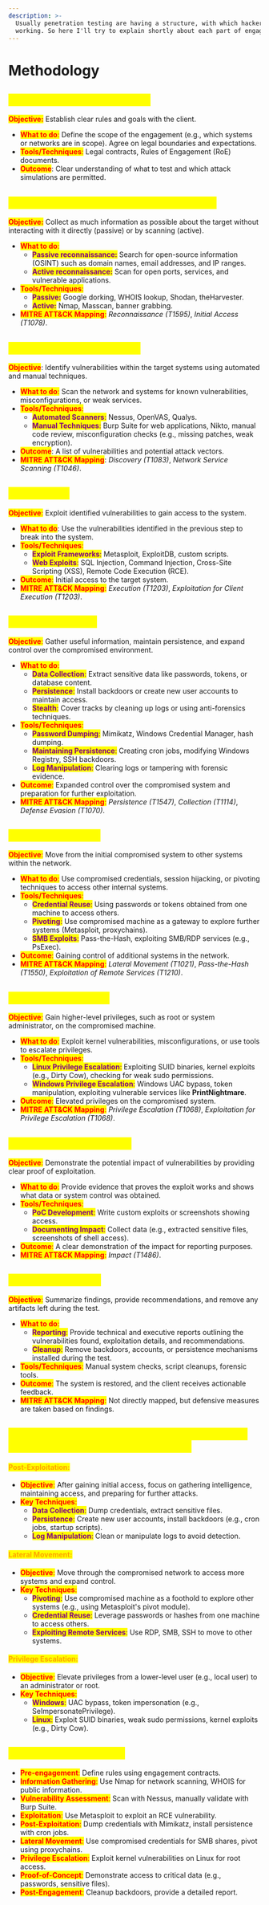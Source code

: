 ```yaml
---
description: >-
  Usually penetration testing are having a structure, with which hackers are
  working. So here I'll try to explain shortly about each part of engagement.
---
```


# Methodology

## <mark style="color:yellow;">**Pre-engagement (Planning)**</mark>

<mark style="color:red;">**Objective:**</mark> Establish clear rules and goals with the client.

* <mark style="color:red;">**What to do**</mark><mark style="color:red;">:</mark> Define the scope of the engagement (e.g., which systems or networks are in scope). Agree on legal boundaries and expectations.
* <mark style="color:red;">**Tools/Techniques**</mark><mark style="color:red;">:</mark> Legal contracts, Rules of Engagement (RoE) documents.
* <mark style="color:red;">**Outcome**</mark>: Clear understanding of what to test and which attack simulations are permitted.

## <mark style="color:yellow;">**Information Gathering (Reconnaissance)**</mark>

<mark style="color:red;">**Objective:**</mark> Collect as much information as possible about the target without interacting with it directly (passive) or by scanning (active).

* <mark style="color:red;">**What to do**</mark><mark style="color:red;">:</mark>
  * <mark style="color:purple;">**Passive reconnaissance:**</mark> Search for open-source information (OSINT) such as domain names, email addresses, and IP ranges.
  * <mark style="color:purple;">**Active reconnaissance:**</mark> Scan for open ports, services, and vulnerable applications.
* <mark style="color:red;">**Tools/Techniques**</mark><mark style="color:red;">:</mark>
  * <mark style="color:purple;">**Passive:**</mark> Google dorking, WHOIS lookup, Shodan, theHarvester.
  * <mark style="color:purple;">**Active:**</mark> Nmap, Masscan, banner grabbing.
* <mark style="color:red;">**MITRE ATT\&CK Mapping**</mark><mark style="color:red;">:</mark> _Reconnaissance (T1595)_, _Initial Access (T1078)_.

## <mark style="color:yellow;">**Vulnerability Assessment**</mark>

<mark style="color:red;">**Objective**</mark>: Identify vulnerabilities within the target systems using automated and manual techniques.

* <mark style="color:red;">**What to do**</mark><mark style="color:red;">:</mark> Scan the network and systems for known vulnerabilities, misconfigurations, or weak services.
* <mark style="color:red;">**Tools/Techniques**</mark><mark style="color:red;">:</mark>
  * <mark style="color:purple;">**Automated Scanners**</mark><mark style="color:purple;">:</mark> Nessus, OpenVAS, Qualys.
  * <mark style="color:purple;">**Manual Techniques**</mark><mark style="color:purple;">:</mark> Burp Suite for web applications, Nikto, manual code review, misconfiguration checks (e.g., missing patches, weak encryption).
* <mark style="color:red;">**Outcome**</mark>: A list of vulnerabilities and potential attack vectors.
* <mark style="color:red;">**MITRE ATT\&CK Mapping**</mark>: _Discovery (T1083)_, _Network Service Scanning (T1046)_.

## <mark style="color:yellow;">**Exploitation**</mark>

<mark style="color:red;">**Objective**</mark><mark style="color:red;">:</mark> Exploit identified vulnerabilities to gain access to the system.

* <mark style="color:red;">**What to do**</mark>: Use the vulnerabilities identified in the previous step to break into the system.
* <mark style="color:red;">**Tools/Techniques**</mark><mark style="color:red;">:</mark>
  * <mark style="color:purple;">**Exploit Frameworks**</mark><mark style="color:purple;">:</mark> Metasploit, ExploitDB, custom scripts.
  * <mark style="color:purple;">**Web Exploits**</mark><mark style="color:purple;">:</mark> SQL Injection, Command Injection, Cross-Site Scripting (XSS), Remote Code Execution (RCE).
* <mark style="color:red;">**Outcome**</mark><mark style="color:red;">:</mark> Initial access to the target system.
* <mark style="color:red;">**MITRE ATT\&CK Mapping**</mark><mark style="color:red;">:</mark> _Execution (T1203)_, _Exploitation for Client Execution (T1203)_.

## <mark style="color:yellow;">**Post-Exploitation**</mark>

<mark style="color:red;">**Objective**</mark><mark style="color:red;">:</mark> Gather useful information, maintain persistence, and expand control over the compromised environment.

* <mark style="color:red;">**What to do**</mark><mark style="color:red;">:</mark>
  * <mark style="color:purple;">**Data Collection**</mark><mark style="color:purple;">:</mark> Extract sensitive data like passwords, tokens, or database content.
  * <mark style="color:purple;">**Persistence**</mark><mark style="color:purple;">:</mark> Install backdoors or create new user accounts to maintain access.
  * <mark style="color:purple;">**Stealth**</mark><mark style="color:purple;">:</mark> Cover tracks by cleaning up logs or using anti-forensics techniques.
* <mark style="color:red;">**Tools/Techniques**</mark><mark style="color:red;">:</mark>
  * <mark style="color:purple;">**Password Dumping**</mark><mark style="color:purple;">:</mark> Mimikatz, Windows Credential Manager, hash dumping.
  * <mark style="color:purple;">**Maintaining Persistence**</mark><mark style="color:purple;">:</mark> Creating cron jobs, modifying Windows Registry, SSH backdoors.
  * <mark style="color:purple;">**Log Manipulation**</mark><mark style="color:purple;">:</mark> Clearing logs or tampering with forensic evidence.
* <mark style="color:red;">**Outcome**</mark><mark style="color:red;">:</mark> Expanded control over the compromised system and preparation for further exploitation.
* <mark style="color:red;">**MITRE ATT\&CK Mapping**</mark><mark style="color:red;">:</mark> _Persistence (T1547)_, _Collection (T1114)_, _Defense Evasion (T1070)_.

## <mark style="color:yellow;">**Lateral Movement**</mark>

<mark style="color:red;">**Objective**</mark><mark style="color:red;">:</mark> Move from the initial compromised system to other systems within the network.

* <mark style="color:red;">**What to do**</mark><mark style="color:red;">:</mark> Use compromised credentials, session hijacking, or pivoting techniques to access other internal systems.
* <mark style="color:red;">**Tools/Techniques**</mark><mark style="color:red;">:</mark>
  * <mark style="color:purple;">**Credential Reuse**</mark><mark style="color:purple;">:</mark> Using passwords or tokens obtained from one machine to access others.
  * <mark style="color:purple;">**Pivoting**</mark><mark style="color:purple;">:</mark> Use compromised machine as a gateway to explore further systems (Metasploit, proxychains).
  * <mark style="color:purple;">**SMB Exploits**</mark><mark style="color:purple;">:</mark> Pass-the-Hash, exploiting SMB/RDP services (e.g., PsExec).
* <mark style="color:red;">**Outcome**</mark><mark style="color:red;">:</mark> Gaining control of additional systems in the network.
* <mark style="color:red;">**MITRE ATT\&CK Mapping**</mark><mark style="color:red;">:</mark> _Lateral Movement (T1021)_, _Pass-the-Hash (T1550)_, _Exploitation of Remote Services (T1210)_.

## <mark style="color:yellow;">**Privilege Escalation**</mark>

<mark style="color:red;">**Objective**</mark><mark style="color:red;">:</mark> Gain higher-level privileges, such as root or system administrator, on the compromised machine.

* <mark style="color:red;">**What to do**</mark><mark style="color:red;">:</mark> Exploit kernel vulnerabilities, misconfigurations, or use tools to escalate privileges.
* <mark style="color:red;">**Tools/Techniques**</mark><mark style="color:red;">:</mark>
  * <mark style="color:purple;">**Linux Privilege Escalation**</mark><mark style="color:purple;">:</mark> Exploiting SUID binaries, kernel exploits (e.g., Dirty Cow), checking for weak sudo permissions.
  * <mark style="color:purple;">**Windows Privilege Escalation**</mark><mark style="color:purple;">:</mark> Windows UAC bypass, token manipulation, exploiting vulnerable services like **PrintNightmare**.
* <mark style="color:red;">**Outcome**</mark><mark style="color:red;">:</mark> Elevated privileges on the compromised system.
* <mark style="color:red;">**MITRE ATT\&CK Mapping**</mark><mark style="color:red;">:</mark> _Privilege Escalation (T1068)_, _Exploitation for Privilege Escalation (T1068)_.

## <mark style="color:yellow;">**Proof-of-Concept (PoC)**</mark>

<mark style="color:red;">**Objective**</mark><mark style="color:red;">:</mark> Demonstrate the potential impact of vulnerabilities by providing clear proof of exploitation.

* <mark style="color:red;">**What to do**</mark><mark style="color:red;">:</mark> Provide evidence that proves the exploit works and shows what data or system control was obtained.
* <mark style="color:red;">**Tools/Techniques**</mark><mark style="color:red;">:</mark>
  * <mark style="color:purple;">**PoC Development**</mark><mark style="color:purple;">:</mark> Write custom exploits or screenshots showing access.
  * <mark style="color:purple;">**Documenting Impact**</mark><mark style="color:purple;">:</mark> Collect data (e.g., extracted sensitive files, screenshots of shell access).
* <mark style="color:red;">**Outcome**</mark><mark style="color:red;">:</mark> A clear demonstration of the impact for reporting purposes.
* <mark style="color:red;">**MITRE ATT\&CK Mapping**</mark><mark style="color:red;">:</mark> _Impact (T1486)_.

## <mark style="color:yellow;">**Post-Engagement**</mark>

<mark style="color:red;">**Objective**</mark><mark style="color:red;">:</mark> Summarize findings, provide recommendations, and remove any artifacts left during the test.

* <mark style="color:red;">**What to do**</mark><mark style="color:red;">:</mark>
  * <mark style="color:purple;">**Reporting**</mark><mark style="color:purple;">:</mark> Provide technical and executive reports outlining the vulnerabilities found, exploitation details, and recommendations.
  * <mark style="color:purple;">**Cleanup**</mark><mark style="color:purple;">:</mark> Remove backdoors, accounts, or persistence mechanisms installed during the test.
* <mark style="color:red;">**Tools/Techniques**</mark><mark style="color:red;">:</mark> Manual system checks, script cleanups, forensic tools.
* <mark style="color:red;">**Outcome**</mark><mark style="color:red;">:</mark> The system is restored, and the client receives actionable feedback.
* <mark style="color:red;">**MITRE ATT\&CK Mapping**</mark><mark style="color:red;">:</mark> Not directly mapped, but defensive measures are taken based on findings.

## <mark style="color:yellow;">**Differences Between Post-Exploitation, Lateral Movement, and Privilege Escalation**</mark>

#### <mark style="color:orange;">**Post-Exploitation**</mark><mark style="color:orange;">:</mark>

* <mark style="color:red;">**Objective**</mark><mark style="color:red;">:</mark> After gaining initial access, focus on gathering intelligence, maintaining access, and preparing for further attacks.
* <mark style="color:red;">**Key Techniques**</mark><mark style="color:red;">:</mark>
  * <mark style="color:purple;">**Data Collection**</mark><mark style="color:purple;">:</mark> Dump credentials, extract sensitive files.
  * <mark style="color:purple;">**Persistence**</mark><mark style="color:purple;">:</mark> Create new user accounts, install backdoors (e.g., cron jobs, startup scripts).
  * <mark style="color:purple;">**Log Manipulation**</mark><mark style="color:purple;">:</mark> Clean or manipulate logs to avoid detection.

#### <mark style="color:orange;">**Lateral Movement**</mark><mark style="color:orange;">:</mark>

* <mark style="color:red;">**Objective**</mark><mark style="color:red;">:</mark> Move through the compromised network to access more systems and expand control.
* <mark style="color:red;">**Key Techniques**</mark><mark style="color:red;">:</mark>
  * <mark style="color:purple;">**Pivoting**</mark><mark style="color:purple;">:</mark> Use compromised machine as a foothold to explore other systems (e.g., using Metasploit's pivot module).
  * <mark style="color:purple;">**Credential Reuse**</mark><mark style="color:purple;">:</mark> Leverage passwords or hashes from one machine to access others.
  * <mark style="color:purple;">**Exploiting Remote Services**</mark><mark style="color:purple;">:</mark> Use RDP, SMB, SSH to move to other systems.

#### <mark style="color:orange;">**Privilege Escalation**</mark><mark style="color:orange;">:</mark>

* <mark style="color:red;">**Objective**</mark><mark style="color:red;">:</mark> Elevate privileges from a lower-level user (e.g., local user) to an administrator or root.
* <mark style="color:red;">**Key Techniques**</mark><mark style="color:red;">:</mark>
  * <mark style="color:purple;">**Windows**</mark><mark style="color:purple;">:</mark> UAC bypass, token impersonation (e.g., SeImpersonatePrivilege).
  * <mark style="color:purple;">**Linux**</mark><mark style="color:purple;">:</mark> Exploit SUID binaries, weak sudo permissions, kernel exploits (e.g., Dirty Cow).

## <mark style="color:yellow;">Full Workflow Example</mark>

* <mark style="color:red;">**Pre-engagement**</mark><mark style="color:red;">:</mark> Define rules using engagement contracts.
* <mark style="color:red;">**Information Gathering**</mark><mark style="color:red;">:</mark> Use Nmap for network scanning, WHOIS for public information.
* <mark style="color:red;">**Vulnerability Assessment**</mark><mark style="color:red;">:</mark> Scan with Nessus, manually validate with Burp Suite.
* <mark style="color:red;">**Exploitation**</mark><mark style="color:red;">:</mark> Use Metasploit to exploit an RCE vulnerability.
* <mark style="color:red;">**Post-Exploitation**</mark><mark style="color:red;">:</mark> Dump credentials with Mimikatz, install persistence with cron jobs.
* <mark style="color:red;">**Lateral Movement**</mark><mark style="color:red;">:</mark> Use compromised credentials for SMB shares, pivot using proxychains.
* <mark style="color:red;">**Privilege Escalation**</mark><mark style="color:red;">:</mark> Exploit kernel vulnerabilities on Linux for root access.
* <mark style="color:red;">**Proof-of-Concept**</mark><mark style="color:red;">:</mark> Demonstrate access to critical data (e.g., passwords, sensitive files).
* <mark style="color:red;">**Post-Engagement**</mark><mark style="color:red;">:</mark> Cleanup backdoors, provide a detailed report.
